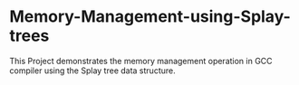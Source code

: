 # Memory-Management-using-Splay-trees
This Project demonstrates the memory management operation in GCC compiler using the Splay tree data structure.
